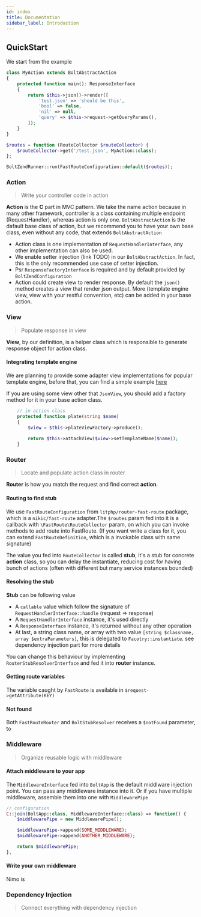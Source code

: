 ```yaml
---
id: index
title: Documentation
sidebar_label: Introduction
---
```


## QuickStart

We start from the example 

```php
class MyAction extends BoltAbstractAction
{
    protected function main(): ResponseInterface
    {
        return $this->json()->render([
            'test.json' => 'should be this',
            'bool' => false,
            'nil' => null,
            'query' => $this->request->getQueryParams(),
        ]);
    }
}

$routes = function (RouteCollector $routeCollector) {
    $routeCollector->get('/test.json', MyAction::class);
};

BoltZendRunner::run(FastRouteConfiguration::default($routes));
```

### Action

> Write your controller code in action

**Action** is the **C** part in MVC pattern. We take the name action because in many other framework, controller is a class containing multiple endpoint (RequestHandler), whereas action is only one. `BoltAbstractAction` is the dafault base class of action, but we recommend you to have your own base class, even without any code, that extends `BoltAbstractAction`

+ Action class is one implementation of `RequestHandlerInterface`, any other implementation can also be used.
+ We enable setter injection (link TODO) in our `BoltAbstractAction`. In fact, this is the only recommended use case of setter injection.
+ Psr `ResponseFactoryInterface` is required and by default provided by `BoltZendConfiguration`
+ Action could create view to render response. By default the `json()` method creates a view that render json output. More (template engine view, view with your restful convention, etc) can be added in your base action.

### View

> Populate response in view

**View**, by our definition, is a helper class which is responsible to generate response object for action class.

#### Integrating template engine

We are planning to provide some adapter view implementations for popular template engine, before that, you can find a simple example [here](lit-view.md)

If you are using some view other that `JsonView`, you should add a factory method for it in your base action class. 

```php
    // in action class
    protected function plate(string $name)
    {
        $view = $this->plateViewFactory->produce();
    
        return $this->attachView($view->setTemplateName($name));
    }
```

### Router

> Locate and populate action class in router

**Router** is how you match the request and find correct **action**.

#### Routing to find stub

We use `FastRouteConfiguration` from `litphp/router-fast-route` package, which is a `nikic/fast-route` adapter.The `$routes` param fed into it is a callback with `\FastRoute\RouteCollector` param, on which you can invoke methods to add route into FastRoute. (If you want write a class for it, you can extend `FastRouteDefinition`, which is a invokable class with same signature)

The value you fed into `RouteCollector` is called **stub**, it's a stub for concrete **action** class, so you can delay the instantiate, reducing cost for having bunch of actions (often with different but many service instances bounded)

#### Resolving the stub

**Stub** can be following value

+ A `callable` value which follow the signature of `RequestHandlerInterface::handle` (request => response)
+ A `RequestHandlerInterface` instance, it's used directly
+ A `ResponseInterface` instance, it's returned without any other operation
+ At last, a string class name, or array with two value `[string $classname, array $extraParameters]`, this is delegated to `Facotry::instantiate`. see dependency injection part for more details

You can change this behaviour by implementing `RouterStubResolverInterface` and fed it into **router** instance.

#### Getting route variables

The variable caught by `FastRoute` is available in `$request->getAttribute(KEY)`

#### Not found

Both `FastRouteRouter` and `BoltStubResolver` receives a `$notFound` parameter, to 

### Middleware

> Organize reusable logic with middleware

#### Attach middleware to your app

The `MiddlewareInterface` fed into `BoltApp` is the default middlware injection point. You can pass any middleware instance into it. Or if you have multiple middleware, assemble them into one with `MiddlewarePipe`

```php
// configuration
C::join(BoltApp::class, MiddlewareInterface::class) => function() {
    $middlewarePipe = new MiddlewarePipe();

    $middlewarePipe->append(SOME_MIDDLEWARE);
    $middlewarePipe->append(ANOTHER_MIDDLEWARE);

    return $middlewarePipe;
},
```

#### Write your own middleware

Nimo is 

### Dependency Injection

> Connect everything with dependency injection